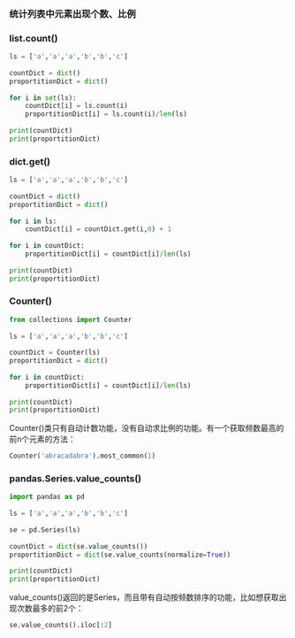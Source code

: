 ### 统计列表中元素出现个数、比例

### list.count()

```python
ls = ['a','a','a','b','b','c']
 
countDict = dict()
proportitionDict = dict()
 
for i in set(ls):
    countDict[i] = ls.count(i)
    proportitionDict[i] = ls.count(i)/len(ls)
 
print(countDict)
print(proportitionDict)
```



### dict.get()

```python
ls = ['a','a','a','b','b','c']
 
countDict = dict()
proportitionDict = dict()
 
for i in ls:
    countDict[i] = countDict.get(i,0) + 1
 
for i in countDict:
    proportitionDict[i] = countDict[i]/len(ls)
 
print(countDict)
print(proportitionDict)
```

### Counter()

```python
from collections import Counter
 
ls = ['a','a','a','b','b','c']
 
countDict = Counter(ls)
proportitionDict = dict()
 
for i in countDict:
    proportitionDict[i] = countDict[i]/len(ls)
 
print(countDict)
print(proportitionDict)
```

Counter()类只有自动计数功能，没有自动求比例的功能。有一个获取频数最高的前n个元素的方法：

```python
Counter('abracadabra').most_common(1)
```

### pandas.Series.value_counts()

```python
import pandas as pd
 
ls = ['a','a','a','b','b','c']
 
se = pd.Series(ls)
 
countDict = dict(se.value_counts())
proportitionDict = dict(se.value_counts(normalize=True))
 
print(countDict)
print(proportitionDict)
```

value_counts()返回的是Series，而且带有自动按频数排序的功能，比如想获取出现次数最多的前2个：

```python
se.value_counts().iloc[:2]
```

